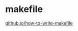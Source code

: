 # makefile

[github.io/how-to-write-makefile](https://seisman.github.io/how-to-write-makefile/overview.html)

